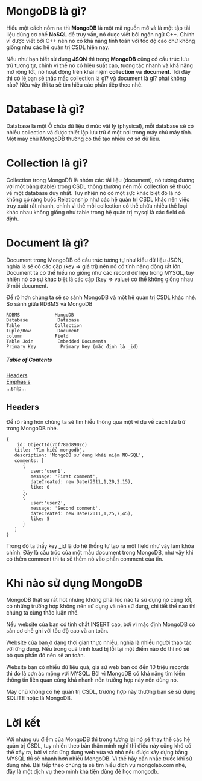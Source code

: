 # MongoDB là gì?

Hiểu một cách nôm na thì **MongoDB** là một mã nguồn mở và là một tập tài liệu dùng cơ chế **NoSQL** để truy vấn, nó được viết bởi ngôn ngữ C++. Chính vì được viết bởi C++ nên nó có khả năng tính toán với tốc độ cao chứ không giống như các hệ quản trị CSDL hiện nay.

Nếu như bạn biết sử dụng **JSON** thì trong **MongoDB** cũng có cấu trúc lưu trữ tương tự, chính vì thế nó có hiệu suất cao, tương tác nhanh và khả năng mở rộng tốt, nó hoạt động trên khái niệm **collection**  và **document**. Tới đây thì có lẽ bạn sẽ thắc mắc collection là gì? và document là gì? phải  không nào? Nếu vậy thì ta sẽ tìm hiểu các phần tiếp theo nhé.

# Database là gì?

Database là một Ô chứa dữ liệu ở mức vật lý (physical), mỗi database sẽ có nhiều collection và được thiết lập lưu trữ ở một nơi trong máy chủ máy tính. Một máy chủ MongoDB thường có thể tạo nhiều cơ sở dữ liệu.

# Collection là gì?

Collection trong MongoDB là nhóm các tài liệu (document), nó tương đương với một bảng (table) trong CSDL thông thường nên mỗi collection sẽ thuộc về một database duy nhất. Tuy nhiên nó có một sực khác biệt đó là nó không có ràng buộc Relationship như các hệ quản trị CSDL khác nên việc truy xuất rất nhanh, chính vì thế mỗi collection có thể chứa nhiều thể loại khác nhau không giống như table trong hệ quản trị mysql là các field cố định.

# Document là gì?

Document trong MongoDB có cấu trúc tương tự như kiểu dữ liệu JSON, nghĩa là sẽ có các cặp (key => giá trị) nên nó có tính năng động rất lớn. Document ta có thể hiểu nó giống như các record dữ liệu trong MYSQL, tuy nhiên nó có sự khác biệt là các cặp (key => value) có thể không giống nhau ở mỗi document. 

Để rõ hơn chúng ta sẽ so sánh MongoDB và một hệ quản trị CSDL khác nhé.
So sánh giữa RDBMS và MongoDB
```
RDBMS 	          MongoDB
Database 	       Database
Table 	          Collection
Tuple/Row 	       Document
column 	          Field
Table Join 	       Embedded Documents
Primary Key 	    Primary Key (mặc định là _id)
```

##### Table of Contents  
[Headers](#headers)  
[Emphasis](#emphasis)  
...snip...    
<a name="headers"/>
## Headers

Để rõ ràng hơn chúng ta sẽ tìm hiểu thông qua một ví dụ về cách lưu trữ trong MongoDB nhé.
```
{
   _id: ObjectId(7df78ad8902c)
   title: 'Tìm hiểu mongodb', 
   description: 'MongoDB sử dụng khái niệm NO-SQL',
   comments: [  
      {
         user:'user1',
         message: 'First comment',
         dateCreated: new Date(2011,1,20,2,15),
         like: 0 
      },
      {
         user:'user2',
         message: 'Second comment',
         dateCreated: new Date(2011,1,25,7,45),
         like: 5
      }
   ]
}
```
Trong đó ta thấy key _id là do hệ thống tự tạo ra một field như vậy làm khóa chính. Đây là cấu trúc của một mẫu document trong MongoDB, như vậy khi có thêm comment thì ta sẽ thêm nó vào phần comment của tin.

# Khi nào sử dụng MongoDB

MongoDB thật sự rất hot nhưng không phải lúc nào ta sử dụng nó cũng tốt, có những trường hợp không nên sử dụng và nên sử dụng, chi tiết thế nào thì chúng ta cùng thảo luận nhé.

Nếu website của bạn có tính chất INSERT cao, bởi vì mặc định MongoDB có sẵn cơ chế ghi với tốc độ cao và an toàn.

Website của bạn ở dạng thời gian thực nhiều, nghĩa là nhiều người thao tác với ứng dung. Nếu trong quá trình load bị lỗi tại một điểm nào đó thì nó sẽ bỏ qua phần đó nên sẽ an toàn.

Website bạn có nhiều dữ liệu quá, giả sử web bạn có đến 10 triệu records thì đó là cơn ác mộng với MYSQL. Bởi vì MongoDB có khả năng tìm kiến thông tin liên quan cũng khá nhanh nên trường hợp này nên dùng nó.

Máy chủ không có hệ quản trị CSDL, trường hợp này thường bạn sẽ sử dụng SQLITE hoặc là MongoDB.


# Lời kết

Với nhưng ưu điểm của MongoDB thì trong tương lai nó sẽ thay thế các hệ quản trị CSDL, tuy nhiên theo bản thân mình nghĩ thì điều này cũng khó có thể xảy ra, bởi vì các ứng dụng web vừa và nhỏ nếu được xây dựng bằng MYSQL thì sẽ nhanh hơn nhiều MongoDB. Vì thế hãy cân nhắc trước khi sử dụng nhé. Bài tiếp theo chúng ta sẽ tìm hiểu dịch vụ mongolab.com nhé, đây là một dịch vụ theo mình khá tiện dùng đẻ học mongodb.
